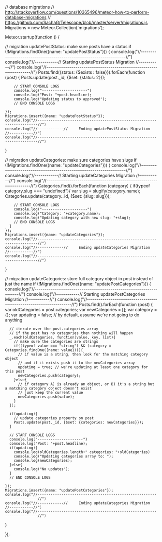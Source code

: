 // database migrations
// http://stackoverflow.com/questions/10365496/meteor-how-to-perform-database-migrations
// https://github.com/SachaG/Telescope/blob/master/server/migrations.js
Migrations = new Meteor.Collection('migrations');

Meteor.startup(function () {


 // migration updatePostStatus: make sure posts have a status
  if (!Migrations.findOne({name: "updatePostStatus"})) {
    console.log("//----------------------------------------------------------------------//")
    console.log("//------------//    Starting updatePostStatus Migration    //-----------//")
    console.log("//----------------------------------------------------------------------//")
    Posts.find({status: {$exists : false}}).forEach(function (post) {
        Posts.update(post._id, {$set: {status: 2}});

        // START CONSOLE LOGS
        console.log("---------------------")
        console.log("Post: "+post.headline);
        console.log("Updating status to approved");
        // END CONSOLE LOGS
      
    });
    Migrations.insert({name: "updatePostStatus"});
    console.log("//----------------------------------------------------------------------//")
    console.log("//------------//     Ending updatePostStatus Migration     //-----------//")
    console.log("//----------------------------------------------------------------------//")
  }




 // migration updateCategories: make sure categories have slugs
  if (!Migrations.findOne({name: "updateCategories"})) {
    console.log("//----------------------------------------------------------------------//")
    console.log("//------------//    Starting updateCategories Migration    //-----------//")
    console.log("//----------------------------------------------------------------------//")
    Categories.find().forEach(function (category) {
      if(typeof category.slug === "undefined"){
        var slug = slugify(category.name);
        Categories.update(category._id, {$set: {slug: slug}});

        // START CONSOLE LOGS
        console.log("---------------------")
        console.log("Category: "+category.name);
        console.log("Updating category with new slug: "+slug);
        // END CONSOLE LOGS
      }
    });
    Migrations.insert({name: "updateCategories"});
    console.log("//----------------------------------------------------------------------//")
    console.log("//------------//     Ending updateCategories Migration     //-----------//")
    console.log("//----------------------------------------------------------------------//")
  }




  // migration updateCategories: store full category object in post instead of just the name
  if (!Migrations.findOne({name: "updatePostCategories"})) {
    console.log("//----------------------------------------------------------------------//")
    console.log("//------------//  Starting updatePostCategories Migration  //-----------//")
    console.log("//----------------------------------------------------------------------//")
    Posts.find().forEach(function (post) {
      var oldCategories = post.categories;
      var newCategories = [];
      var category = {};
      var updating = false; // by default, assume we're not going to do anything

      // iterate over the post.categories array
      // if the post has no categories then nothing will happen
      _.each(oldCategories, function(value, key, list){
        // make sure the categories are strings
        if((typeof value === "string") && (category = Categories.findOne({name: value}))){
          // if value is a string, then look for the matching category object
          // and if it exists push it to the newCategories array
          updating = true; // we're updating at least one category for this post
          newCategories.push(category);
        }else{
          // if category A) is already an object, or B) it's a string but a matching category object doesn't exist
          // just keep the current value
          newCategories.push(value);
        }
      });

      if(updating){
        // update categories property on post
        Posts.update(post._id, {$set: {categories: newCategories}});
      }

      // START CONSOLE LOGS
      console.log("---------------------")
      console.log("Post: "+post.headline);
      if(updating){
        console.log(oldCategories.length+" categories: "+oldCategories)
        console.log("Updating categories array to: ");
        console.log(newCategories);
      }else{
        console.log("No updates");
      }
      // END CONSOLE LOGS

    });
    Migrations.insert({name: "updatePostCategories"});
    console.log("//----------------------------------------------------------------------//")
    console.log("//------------//     Ending updateCategories Migration     //-----------//")
    console.log("//----------------------------------------------------------------------//")
  }



});
